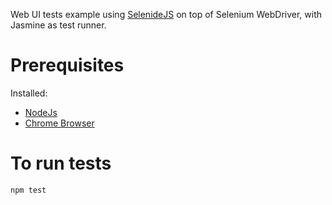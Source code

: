 Web UI tests example using [SelenideJS](selenidejs.org) on top of Selenium WebDriver, with Jasmine as test runner.

# Prerequisites
Installed:
* [NodeJs](https://nodejs.org/en/download/current/)
* [Chrome Browser](https://www.google.com/chrome/)

# To run tests
```
npm test
```
